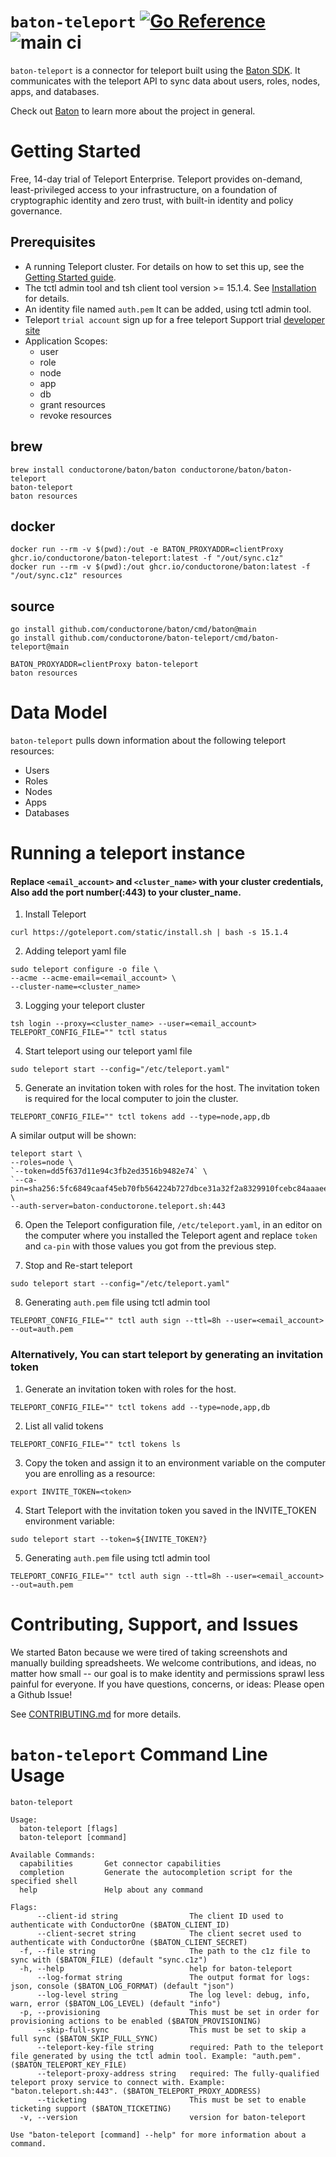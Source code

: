 # `baton-teleport` [![Go Reference](https://pkg.go.dev/badge/github.com/conductorone/baton-teleport.svg)](https://pkg.go.dev/github.com/conductorone/baton-teleport) ![main ci](https://github.com/conductorone/baton-teleport/actions/workflows/main.yaml/badge.svg)
`baton-teleport` is a connector for teleport built using the [Baton SDK](https://github.com/conductorone/baton-sdk). It communicates with the teleport API to sync data about users, roles, nodes, apps, and databases.

Check out [Baton](https://github.com/conductorone/baton) to learn more about the project in general.

# Getting Started
Free, 14-day trial of Teleport Enterprise.
Teleport provides on-demand, least-privileged access to your infrastructure, on a foundation of cryptographic identity and zero trust, with built-in identity and policy governance.

## Prerequisites
- A running Teleport cluster. For details on how to set this up, see the [Getting Started guide](https://goteleport.com/docs/).
- The tctl admin tool and tsh client tool version >= 15.1.4.
  See [Installation](https://goteleport.com/docs/installation/) for details.
- An identity file named `auth.pem` It can be added, using tctl admin tool.
- Teleport `trial account` sign up for a free teleport Support trial  [developer site](https://goteleport.com/signup/)
- Application Scopes: 
  - user
  - role
  - node
  - app
  - db
  - grant resources
  - revoke resources

## brew

```
brew install conductorone/baton/baton conductorone/baton/baton-teleport
baton-teleport
baton resources
```

## docker

```
docker run --rm -v $(pwd):/out -e BATON_PROXYADDR=clientProxy ghcr.io/conductorone/baton-teleport:latest -f "/out/sync.c1z"
docker run --rm -v $(pwd):/out ghcr.io/conductorone/baton:latest -f "/out/sync.c1z" resources
```

## source

```
go install github.com/conductorone/baton/cmd/baton@main
go install github.com/conductorone/baton-teleport/cmd/baton-teleport@main

BATON_PROXYADDR=clientProxy baton-teleport 
baton resources
```

# Data Model

`baton-teleport` pulls down information about the following teleport resources:
- Users
- Roles
- Nodes
- Apps
- Databases

# Running a teleport instance

#### Replace `<email_account>` and `<cluster_name>` with your cluster credentials, Also add the port number(:443) to your cluster_name.

1. Install Teleport
```
curl https://goteleport.com/static/install.sh | bash -s 15.1.4
```
2. Adding teleport yaml file
```
sudo teleport configure -o file \
--acme --acme-email=<email_account> \
--cluster-name=<cluster_name>
```
3. Logging your teleport cluster
```
tsh login --proxy=<cluster_name> --user=<email_account>
TELEPORT_CONFIG_FILE="" tctl status
```
4. Start teleport using our teleport yaml file
```
sudo teleport start --config="/etc/teleport.yaml"
```
5. Generate an invitation token with roles for the host. 
The invitation token is required for the local computer to join the cluster.
```
TELEPORT_CONFIG_FILE="" tctl tokens add --type=node,app,db
```
  A similar output will be shown:

    teleport start \
    --roles=node \
    `--token=dd5f637d11e94c3fb2ed3516b9482e74` \
    `--ca-pin=sha256:5fc6849caaf45eb70fb564224b727dbce31a32f2a8329910fcebc84aaaee7160` \
    --auth-server=baton-conductorone.teleport.sh:443

6. Open the Teleport configuration file, `/etc/teleport.yaml`, 
in an editor on the computer where you installed the Teleport agent and 
replace `token` and `ca-pin` with those values you got from the previous step.

7. Stop and Re-start teleport
```
sudo teleport start --config="/etc/teleport.yaml"
```
8. Generating `auth.pem` file using tctl admin tool 
```
TELEPORT_CONFIG_FILE="" tctl auth sign --ttl=8h --user=<email_account> --out=auth.pem
```

### Alternatively, You can start teleport by generating an invitation token 
1. Generate an invitation token with roles for the host. 
```
TELEPORT_CONFIG_FILE="" tctl tokens add --type=node,app,db
```
2. List all valid tokens
```
TELEPORT_CONFIG_FILE="" tctl tokens ls
```
3. Copy the token and assign it to an environment variable on the computer you are enrolling as a resource:
```
export INVITE_TOKEN=<token>
```
4. Start Teleport with the invitation token you saved in the INVITE_TOKEN environment variable:
```
sudo teleport start --token=${INVITE_TOKEN?}
```
5. Generating `auth.pem` file using tctl admin tool 
```
TELEPORT_CONFIG_FILE="" tctl auth sign --ttl=8h --user=<email_account> --out=auth.pem
```
# Contributing, Support, and Issues

We started Baton because we were tired of taking screenshots and manually building spreadsheets. We welcome contributions, and ideas, no matter how small -- our goal is to make identity and permissions sprawl less painful for everyone. If you have questions, concerns, or ideas: Please open a Github Issue!

See [CONTRIBUTING.md](https://github.com/ConductorOne/baton/blob/main/CONTRIBUTING.md) for more details.

# `baton-teleport` Command Line Usage

```
baton-teleport

Usage:
  baton-teleport [flags]
  baton-teleport [command]

Available Commands:
  capabilities       Get connector capabilities
  completion         Generate the autocompletion script for the specified shell
  help               Help about any command

Flags:
      --client-id string                The client ID used to authenticate with ConductorOne ($BATON_CLIENT_ID)
      --client-secret string            The client secret used to authenticate with ConductorOne ($BATON_CLIENT_SECRET)
  -f, --file string                     The path to the c1z file to sync with ($BATON_FILE) (default "sync.c1z")
  -h, --help                            help for baton-teleport
      --log-format string               The output format for logs: json, console ($BATON_LOG_FORMAT) (default "json")
      --log-level string                The log level: debug, info, warn, error ($BATON_LOG_LEVEL) (default "info")
  -p, --provisioning                    This must be set in order for provisioning actions to be enabled ($BATON_PROVISIONING)
      --skip-full-sync                  This must be set to skip a full sync ($BATON_SKIP_FULL_SYNC)
      --teleport-key-file string        required: Path to the teleport file generated by using the tctl admin tool. Example: "auth.pem". ($BATON_TELEPORT_KEY_FILE)
      --teleport-proxy-address string   required: The fully-qualified teleport proxy service to connect with. Example: "baton.teleport.sh:443". ($BATON_TELEPORT_PROXY_ADDRESS)
      --ticketing                       This must be set to enable ticketing support ($BATON_TICKETING)
  -v, --version                         version for baton-teleport

Use "baton-teleport [command] --help" for more information about a command.
```
